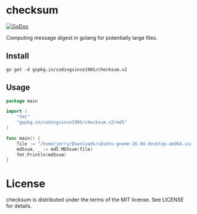 checksum
==
[![GoDoc](https://godoc.org/github.com/codingsince1985/checksum?status.svg)](https://godoc.org/github.com/codingsince1985/checksum)

Computing message digest in golang for potentially large files.

Install
--
`go get -d gopkg.in/codingsince1985/checksum.v2`

Usage
--
```go
package main

import (
	"fmt"
	"gopkg.in/codingsince1985/checksum.v2/md5"
)

func main() {
	file := "/home/jerry/Downloads/ubuntu-gnome-16.04-desktop-amd64.iso"
	md5sum, _ := md5.MD5sum(file)
	fmt.Println(md5sum)
}
```
License
==
checksum is distributed under the terms of the MIT license. See LICENSE for details.